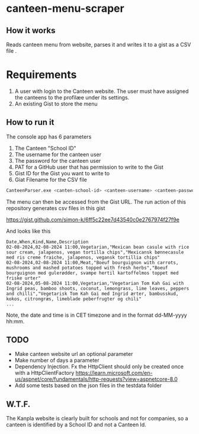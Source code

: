 # canteen-menu-scraper

## How it works
Reads canteen menu from website, parses it and writes it to a gist as a CSV file .

# Requirements
1. A user with login to the Canteen website. The user must have assigned the canteens to the profilæe under its settings.
2. An existing Gist to store the menu

## How to run it
The console app has 6 parameters
1. The Canteen "School ID"
1. The username for the canteen user
2. The password for the canteen user
3. PAT for a GitHub user that has permission to write to the Gist 
4. Gist ID for the Gist you want to write to
5. Giat Filename for the CSV file

```bash
CanteenParser.exe <canten-school-id> <canteen-username> <canteen-password> <github-pat> <gist-id> <gist-filename>
```

The menu can then be accessed from the Gist URL. The run action of this repository generates csv files in this gist

https://gist.github.com/simon-k/6ff5c22ee7d43540c0e2767974f27f9e


And looks like this
```csv
Date,When,Kind,Name,Description
02-08-2024,02-08-2024 11:00,Vegetarian,"Mexican bean casule with rice sour cream, jalapenos, vegan tortilla chips","Mexicansk bønnecasule med ris creme fraiche, jalapenos, vegansk tortillia chips"
02-08-2024,02-08-2024 11:00,Meat,"Boeuf bourguignon with carrots, mushrooms and mashed potatoes topped with fresh herbs","Boeuf bourguignon med gulerødder, svampe hertil kartoffelmos toppet med friske urter"
02-08-2024,05-08-2024 11:00,Vegetarian,"Vegetarian Tom Kah Gai with Ingrid peas, bamboo shoots, coconut, lemongrass, lime leaves, peppers and chilli","Vegetarisk Tom Kah Gai med Ingrid ærter, bambusskud, kokos, citrongræs, limeblade peberfrugter og chili"
...
```

Note, the date and time is in CET timezone and in the format dd-MM-yyyy hh:mm.

## TODO
* Make canteen website url an optional parameter
* Make number of days a parameter
* Dependency Injection. Fx the HttpClient should only be created once with a HttpClientFactory https://learn.microsoft.com/en-us/aspnet/core/fundamentals/http-requests?view=aspnetcore-8.0
* Add some tests based on the json files in the testdata folder

## W.T.F.
The Kanpla website is clearly built for schools and not for companies, so a canteen is identified by a School ID and not a Canteen Id. 

